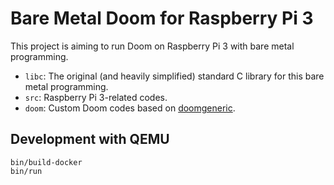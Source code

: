 # Bare Metal Doom for Raspberry Pi 3

This project is aiming to run Doom on Raspberry Pi 3 with bare metal programming.

- `libc`: The original (and heavily simplified) standard C library for this bare metal programming.
- `src`: Raspberry Pi 3-related codes.
- `doom`: Custom Doom codes based on [doomgeneric](https://github.com/ozkl/doomgeneric).

## Development with QEMU
```
bin/build-docker
bin/run
```
